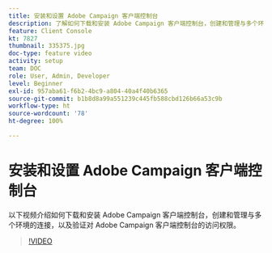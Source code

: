 ```yaml
---
title: 安装和设置 Adobe Campaign 客户端控制台
description: 了解如何下载和安装 Adobe Campaign 客户端控制台，创建和管理与多个环境的连接，以及验证对 Adobe Campaign 客户端控制台的访问权限。
feature: Client Console
kt: 7827
thumbnail: 335375.jpg
doc-type: feature video
activity: setup
team: DOC
role: User, Admin, Developer
level: Beginner
exl-id: 957aba61-f6b2-4bc9-a804-40a4f40b6365
source-git-commit: b1b8d8a99a551239c445fb588cbd126b66a53c9b
workflow-type: ht
source-wordcount: '78'
ht-degree: 100%

---
```


# 安装和设置 Adobe Campaign 客户端控制台

以下视频介绍如何下载和安装 Adobe Campaign 客户端控制台，创建和管理与多个环境的连接，以及验证对 Adobe Campaign 客户端控制台的访问权限。

>[!VIDEO](https://video.tv.adobe.com/v/335375?quality=12&learn=on)

